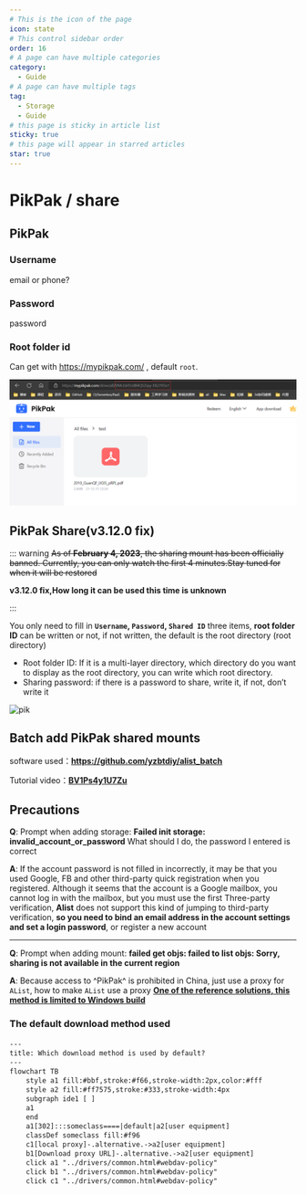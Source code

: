 ```yaml
---
# This is the icon of the page
icon: state
# This control sidebar order
order: 16
# A page can have multiple categories
category:
  - Guide
# A page can have multiple tags
tag:
  - Storage
  - Guide
# this page is sticky in article list
sticky: true
# this page will appear in starred articles
star: true
---
```


# PikPak / share



## **PikPak**

### **Username**

email or phone?

### **Password**

password

### **Root folder id**

Can get with https://mypikpak.com/ , default `root`.

![image.png](/img/drivers/pikpak.png)



## **PikPak Share(v3.12.0 fix)**

::: warning
~~As of **February 4, 2023**, the sharing mount  has been officially banned. Currently, you can only watch the first 4 minutes.Stay tuned for when it will be restored~~

**v3.12.0 fix,How long it can be used this time is unknown**

:::

You only need to fill in **`Username`, `Password`, `Shared ID`** three items, **root folder ID** can be written or not, if not written, the default is the root directory (root directory)

- Root folder ID: If it is a multi-layer directory, which directory do you want to display as the root directory, you can write which root directory.
- Sharing password: if there is a password to share, write it, if not, don’t write it

![pik](/img/drivers/pik/pik1.png)

## **Batch add PikPak shared mounts**

software used：**https://github.com/yzbtdiy/alist_batch**

Tutorial video：**[BV1Ps4y1U7Zu](https://www.bilibili.com/video/BV1Ps4y1U7Zu)**

## **Precautions**

**Q**: Prompt when adding storage: **Failed init storage: invalid_account_or_password** What should I do, the password I entered is correct

**A**: If the account password is not filled in incorrectly, it may be that you used Google, FB and other third-party quick registration when you registered. Although it seems that the account is a Google mailbox, you cannot log in with the mailbox, but you must use the first Three-party verification, **Alist** does not support this kind of jumping to third-party verification, **so you need to bind an email address in the account settings and set a login password**, or register a new account

-----

**Q**: Prompt when adding mount: **failed get objs: failed to list objs: Sorry, sharing is not available in the current region**

**A**: Because access to ^PikPak^ is prohibited in China, just use a proxy for `AList`, how to make `AList` use a proxy [**One of the reference solutions, this method is limited to Windows build**](https://anwen-anyi.github.io/index/07-wenti.html#_41-alist%E5%A6%82%E4%BD%95-%E4%BD%BF%E7%94%A8-%E5%90%83%E5%88%B0-%E4%BB%A3%E7%90%86-proxy)

### **The default download method used**

```mermaid
---
title: Which download method is used by default?
---
flowchart TB
    style a1 fill:#bbf,stroke:#f66,stroke-width:2px,color:#fff
    style a2 fill:#ff7575,stroke:#333,stroke-width:4px
    subgraph ide1 [ ]
    a1
    end
    a1[302]:::someclass====|default|a2[user equipment]
    classDef someclass fill:#f96
    c1[local proxy]-.alternative.->a2[user equipment]
    b1[Download proxy URL]-.alternative.->a2[user equipment]
    click a1 "../drivers/common.html#webdav-policy"
    click b1 "../drivers/common.html#webdav-policy"
    click c1 "../drivers/common.html#webdav-policy"
```
